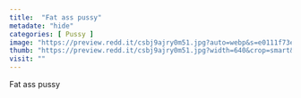 ```yaml
---
title:  "Fat ass pussy"
metadate: "hide"
categories: [ Pussy ]
image: "https://preview.redd.it/csbj9ajry0m51.jpg?auto=webp&s=e0111f73ecfda5b8351e001c64b6d0e7e2234008"
thumb: "https://preview.redd.it/csbj9ajry0m51.jpg?width=640&crop=smart&auto=webp&s=c1052f07caf2df0f74d836eb060163930c5e862e"
visit: ""
---
```

Fat ass pussy
